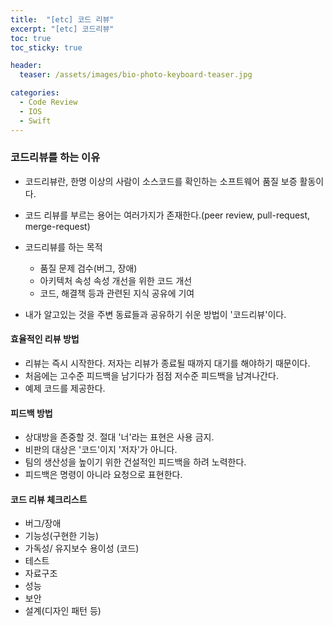 ```yaml
---
title:  "[etc] 코드 리뷰"
excerpt: "[etc] 코드리뷰"
toc: true
toc_sticky: true

header:
  teaser: /assets/images/bio-photo-keyboard-teaser.jpg

categories:
  - Code Review
  - IOS
  - Swift
---
```


### 코드리뷰를 하는 이유
- 코드리뷰란, 한명 이상의 사람이 소스코드를 확인하는 소프트웨어 품질 보증 활동이다.

- 코드 리뷰를 부르는 용어는 여러가지가 존재한다.(peer review, pull-request, merge-request)

- 코드리뷰를 하는 목적
  - 품질 문제 검수(버그, 장애)
  - 아키텍처 속성 속성 개선을 위한 코드 개선
  - 코드, 해결책 등과 관련된 지식 공유에 기여
 
- 내가 알고있는 것을 주변 동료들과 공유하기 쉬운 방법이 '코드리뷰'이다.

#### 효율적인 리뷰 방법
 - 리뷰는 즉시 시작한다. 저자는 리뷰가 종료될 때까지 대기를 해야하기 때문이다.
 - 처음에는 고수준 피드백을 남기다가 점점 저수준 피드백을 남겨나간다.
 - 예제 코드를 제공한다.

#### 피드백 방법
- 상대방을 존중할 것. 절대 '너'라는 표현은 사용 금지.
- 비판의 대상은 '코드'이지 '저자'가 아니다.
- 팀의 생산성을 높이기 위한 건설적인 피드백을 하려 노력한다.
- 피드백은 명령이 아니라 요청으로 표현한다.

#### 코드 리뷰 체크리스트
- 버그/장애
- 기능성(구현한 기능)
- 가독성/ 유지보수 용이성 (코드)
- 테스트
- 자료구조
- 성능
- 보안
- 설계(디자인 패턴 등)



